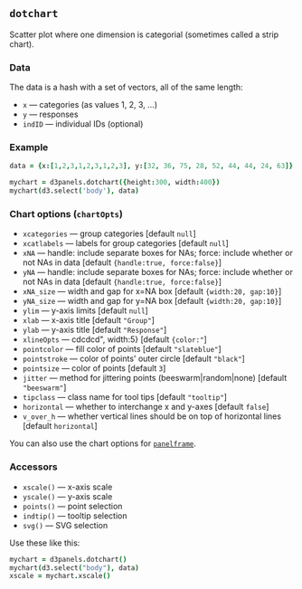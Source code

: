 ## `dotchart`

Scatter plot where one dimension is categorial (sometimes called a
strip chart).

### Data

The data is a hash with a set of vectors, all of the same length:
- `x` &mdash; categories (as values 1, 2, 3, ...)
- `y` &mdash; responses
- `indID` &mdash; individual IDs (optional)

### Example

```coffeescript
data = {x:[1,2,3,1,2,3,1,2,3], y:[32, 36, 75, 28, 52, 44, 44, 24, 63]}

mychart = d3panels.dotchart({height:300, width:400})
mychart(d3.select('body'), data)
```

### Chart options (`chartOpts`)

- `xcategories` &mdash; group categories \[default `null`\]
- `xcatlabels` &mdash; labels for group categories \[default `null`\]
- `xNA` &mdash; handle: include separate boxes for NAs; force: include whether or not NAs in data \[default `{handle:true, force:false}`\]
- `yNA` &mdash; handle: include separate boxes for NAs; force: include whether or not NAs in data \[default `{handle:true, force:false}`\]
- `xNA_size` &mdash; width and gap for x=NA box \[default `{width:20, gap:10}`\]
- `yNA_size` &mdash; width and gap for y=NA box \[default `{width:20, gap:10}`\]
- `ylim` &mdash; y-axis limits \[default `null`\]
- `xlab` &mdash; x-axis title \[default `"Group"`\]
- `ylab` &mdash; y-axis title \[default `"Response"`\]
- `xlineOpts` &mdash; cdcdcd", width:5} \[default `{color:"`\]
- `pointcolor` &mdash; fill color of points \[default `"slateblue"`\]
- `pointstroke` &mdash; color of points' outer circle \[default `"black"`\]
- `pointsize` &mdash; color of points \[default `3`\]
- `jitter` &mdash; method for jittering points (beeswarm|random|none) \[default `"beeswarm"`\]
- `tipclass` &mdash; class name for tool tips \[default `"tooltip"`\]
- `horizontal` &mdash; whether to interchange x and y-axes \[default `false`\]
- `v_over_h` &mdash; whether vertical lines should be on top of horizontal lines \[default `horizontal`\]

You can also use the chart options for [`panelframe`](panelframe.md).


### Accessors

- `xscale()` &mdash; x-axis scale
- `yscale()` &mdash; y-axis scale
- `points()` &mdash; point selection
- `indtip()` &mdash; tooltip selection
- `svg()` &mdash; SVG selection

Use these like this:

```coffeescript
mychart = d3panels.dotchart()
mychart(d3.select("body"), data)
xscale = mychart.xscale()
```

